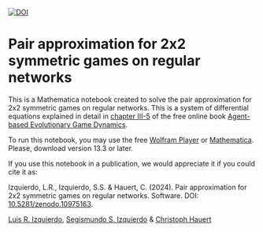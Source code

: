 [![DOI](https://zenodo.org/badge/DOI/10.5281/zenodo.10975163.svg)](https://doi.org/10.5281/zenodo.10975163)

# Pair approximation for 2x2 symmetric games on regular networks

This is a Mathematica notebook created to solve the pair approximation for 2x2 symmetric games on regular networks. This is a system of differential equations explained in detail in [chapter III-5](https://wisc.pb.unizin.org/agent-based-evolutionary-game-dynamics/chapter/3-5/) of the free online book [Agent-based Evolutionary Game Dynamics](https://wisc.pb.unizin.org/agent-based-evolutionary-game-dynamics/).

To run this notebook, you may use the free [Wolfram Player](https://www.wolfram.com/player/) or [Mathematica](https://www.wolfram.com/mathematica/). Please, download version 13.3 or later.

If you use this notebook in a publication, we would appreciate it if you could cite it as:

Izquierdo, L.R., Izquierdo, S.S. & Hauert, C. (2024). Pair approximation for 2x2 symmetric games on regular networks. Software. DOI: [10.5281/zenodo.10975163](https://doi.org/10.5281/zenodo.10975163). 

[Luis R. Izquierdo](http://luis.izqui.org), [Segismundo S. Izquierdo](http://segis.izqui.org) & [Christoph Hauert](https://personal.math.ubc.ca/~hauert/)
